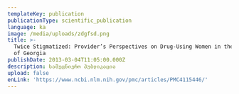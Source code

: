 ```yaml
---
templateKey: publication
publicationType: scientific_publication
language: ka
image: /media/uploads/zdgfsd.png
title: >-
  Twice Stigmatized: Provider’s Perspectives on Drug-Using Women in the Republic
  of Georgia
publishDate: 2013-03-04T11:05:00.000Z
description: სამეცნიერო პუბლიკაცია
upload: false
enLink: 'https://www.ncbi.nlm.nih.gov/pmc/articles/PMC4115446/'
---
```



